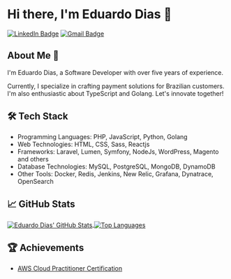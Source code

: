 # Hi there, I'm Eduardo Dias 👋

[![LinkedIn Badge](https://img.shields.io/badge/-Eduardo%20Dias%20-blue?style=flat&logo=Linkedin&logoColor=white&link=https://www.linkedin.com/in/edias-developer)](https://www.linkedin.com/in/edias-developer)
[![Gmail Badge](https://img.shields.io/badge/-eduardodias.dev@gmail.com-c14438?style=flat&logo=Gmail&logoColor=white&link=mailto:eduardodias.dev@gmail.com)](mailto:eduardodias.dev@gmail.com)

## About Me 🚀
I'm Eduardo Dias, a Software Developer with over five years of experience. 

Currently, I specialize in crafting payment solutions for Brazilian customers. I'm also enthusiastic about TypeScript and Golang. 
Let's innovate together!

## 🛠️ Tech Stack
- Programming Languages: PHP, JavaScript, Python, Golang
- Web Technologies: HTML, CSS, Sass, Reactjs
- Frameworks: Laravel, Lumen, Symfony, NodeJs, WordPress, Magento and others 
- Database Technologies: MySQL, PostgreSQL, MongoDB, DynamoDB
- Other Tools: Docker, Redis, Jenkins, New Relic, Grafana, Dynatrace, OpenSearch

## 📈 GitHub Stats
<a href="https://github.com/edurodriguesdias">
  <img align="center" src="https://github-readme-stats.vercel.app/api?username=edurodriguesdias&show_icons=true&theme=vision-friendly-dark&include_all_commits=true&count_private=true" alt="Eduardo Dias' GitHub Stats" />
</a>
<a href="https://github.com/edurodriguesdias">
  <img align="center" src="https://github-readme-stats.vercel.app/api/top-langs/?username=edurodriguesdias&layout=compact&langs_count=6&theme=vision-friendly-dark" alt="Top Languages" />
</a>

## 🏆 Achievements
- [AWS Cloud Practitioner Certification](https://images.credly.com/size/680x680/images/00634f82-b07f-4bbd-a6bb-53de397fc3a6/image.png)

